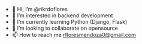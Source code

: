 - 👋 Hi, I’m @rikrdoflores
- 👀 I’m interested in backend development
- 🌱 I’m currently learning Python (Django, Flask)
- 💞️ I’m looking to collaborate on opensource 
- 📫 How to reach me rfloresmendoza0@gmail.com

<!---
rkflores/rkflores is a ✨ special ✨ repository because its `README.md` (this file) appears on your GitHub profile.
You can click the Preview link to take a look at your changes.
--->
